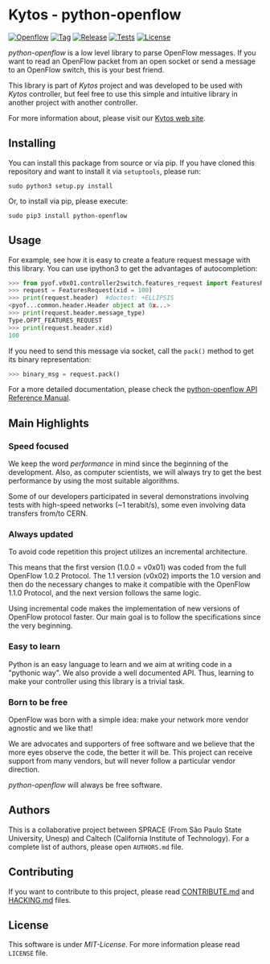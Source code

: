 # Kytos - python-openflow

[![Openflow][of-icon]][of-url]
[![Tag][tag-icon]][tag-url]
[![Release][release-icon]][release-url]
[![Tests][tests-icon]][tests-url]
[![License][license-icon]][license-url]

*python-openflow* is a low level library to parse OpenFlow messages. If you want
to read an OpenFlow packet from an open socket or send a message to an OpenFlow
switch, this is your best friend.

This library is part of *Kytos* project and was developed to be used with
*Kytos* controller, but feel free to use this simple and intuitive library in
another project with another controller.

For more information about, please visit our [Kytos web site][kytos-url].

## Installing

You can install this package from source or via pip. If you have cloned this
repository and want to install it via `setuptools`, please run:

```shell
sudo python3 setup.py install
```

Or, to install via pip, please execute:

```shell
sudo pip3 install python-openflow
```

## Usage

For example, see how it is easy to create a feature request message with this
library. You can use ipython3 to get the advantages of autocompletion:

```python
>>> from pyof.v0x01.controller2switch.features_request import FeaturesRequest
>>> request = FeaturesRequest(xid = 100)
>>> print(request.header)  #doctest: +ELLIPSIS
<pyof...common.header.Header object at 0x...>
>>> print(request.header.message_type)
Type.OFPT_FEATURES_REQUEST
>>> print(request.header.xid)
100
```

If you need to send this message via socket, call the `pack()` method to get its
binary representation:

```python
>>> binary_msg = request.pack()
```

For a more detailed documentation, please check the [python-openflow API
Reference Manual][api-reference-url].

## Main Highlights

### Speed focused

We keep the word *performance* in mind since the beginning of the development.
Also, as computer scientists, we will always try to get the best performance by
using the most suitable algorithms.

Some of our developers participated in several demonstrations involving tests
with high-speed networks (~1 terabit/s), some even involving data transfers
from/to CERN.

### Always updated

To avoid code repetition this project utilizes an incremental architecture.

This means that the first version (1.0.0 = v0x01) was coded from the full
OpenFlow 1.0.2 Protocol. The 1.1 version (v0x02) imports the 1.0 version and
then do the necessary changes to make it compatible with the OpenFlow 1.1.0
Protocol, and the next version follows the same logic.

Using incremental code makes the implementation of new versions of OpenFlow
protocol faster. Our main goal is to follow the specifications since the very
beginning.

### Easy to learn

Python is an easy language to learn and we aim at writing code in a "pythonic
way". We also provide a well documented API. Thus, learning to make your
controller using this library is a trivial task.

### Born to be free

OpenFlow was born with a simple idea: make your network more vendor agnostic
and we like that!

We are advocates and supporters of free software and we believe that the more
eyes observe the code, the better it will be. This project can receive support
from many vendors, but will never follow a particular vendor direction.

*python-openflow* will always be free software.

## Authors

This is a collaborative project between SPRACE (From São Paulo State University,
Unesp) and Caltech (California Institute of Technology). For a complete list of
authors, please open `AUTHORS.md` file.

## Contributing

If you want to contribute to this project, please read
[CONTRIBUTE.md](CONTRIBUTE.md) and [HACKING.md](HACKING.md) files.

## License

This software is under _MIT-License_. For more information please read `LICENSE`
file.

[api-reference-url]: http://docs.kytos.io/python-openflow/api-reference/
[kytos-url]: http://kytos.io/
[of-icon]: https://img.shields.io/badge/Openflow-1.0.0-brightgreen.svg
[of-url]: https://www.opennetworking.org/images/stories/downloads/sdn-resources/onf-specifications/openflow/openflow-spec-v1.0.0.pdf
[tag-icon]: https://img.shields.io/github/tag/kytos/python-openflow.svg
[tag-url]: https://github.com/kytos/python-openflow/tags
[release-icon]: https://img.shields.io/github/release/kytos/python-openvpn.svg
[release-url]: https://github.com/kytos/python-openflow/releases
[tests-icon]: http://kytos.io/imgs/tests-status.svg
[tests-url]: https://github.com/kytos/python-openflow
[license-icon]: https://img.shields.io/github/license/kytos/python-openflow.svg
[license-url]: https://github.com/kytos/python-openflow/blob/master/LICENSE
